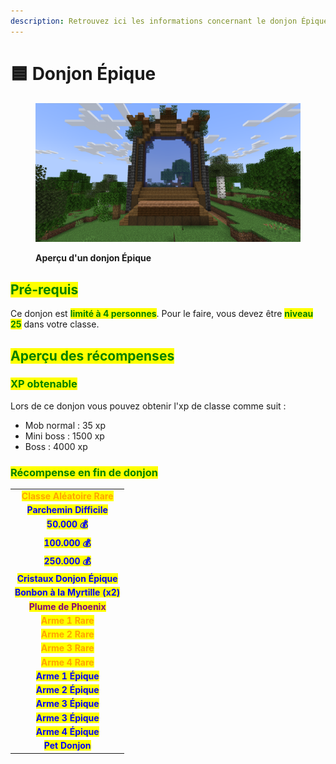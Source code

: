 ```yaml
---
description: Retrouvez ici les informations concernant le donjon Épique
---
```


# 🟦 Donjon Épique

<figure><img src="../../.gitbook/assets/Les_Donjons/Portail_Epique.png" alt=""><figcaption><p><strong>Aperçu d'un donjon Épique</strong></p></figcaption></figure>

## <mark style="color:green;"> Pré-requis </mark>

Ce donjon est <mark style="color:green;">**limité à 4 personnes**</mark>. Pour le faire, vous devez être <mark style="color:green;">**niveau 25**</mark> dans votre classe.

## <mark style="color:green;">Aperçu des récompenses</mark>

### <mark style="color:green;">XP obtenable</mark>
Lors de ce donjon vous pouvez obtenir l'xp de classe comme suit : 

* Mob normal : 35 xp
* Mini boss : 1500 xp
* Boss : 4000 xp

### <mark style="color:green;">Récompense en fin de donjon</mark>

|                                                                                   |
|:---------------------------------------------------------------------------------:|
| <mark style="color:orange;"><strong>Classe Aléatoire Rare</strong></mark>         |
| <mark style="color:blue;"><strong>Parchemin Difficile</strong></mark>              |
| <mark style="color:blue;"><strong>50.000 💰</strong></mark>                       |
| <mark style="color:blue;"><strong>100.000 💰</strong></mark>                      |
| <mark style="color:blue;"><strong>250.000 💰</strong></mark>                      |
| <mark style="color:blue;"><strong>Cristaux Donjon Épique</strong></mark>          |
| <mark style="color:blue;"><strong>Bonbon à la Myrtille (x2)</strong></mark>       |
| <mark style="color:purple;"><strong>Plume de Phoenix</strong></mark>              |
| <mark style="color:orange;"><strong>Arme 1 Rare</strong></mark>                   |
| <mark style="color:orange;"><strong>Arme 2 Rare</strong></mark>                   |
| <mark style="color:orange;"><strong>Arme 3 Rare</strong></mark>                   |
| <mark style="color:orange;"><strong>Arme 4 Rare</strong></mark>                   |
| <mark style="color:blue;"><strong>Arme 1 Épique</strong></mark>                   |
| <mark style="color:blue;"><strong>Arme 2 Épique</strong></mark>                   |
| <mark style="color:blue;"><strong>Arme 3 Épique</strong></mark>                   |
| <mark style="color:blue;"><strong>Arme 3 Épique</strong></mark>                   |
| <mark style="color:blue;"><strong>Arme 4 Épique</strong></mark>                   |
| <mark style="color:blue;"><strong>Pet Donjon</strong></mark>                      |
